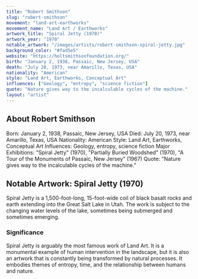 ```yaml
---
title: "Robert Smithson"
slug: "robert-smithson"
movement: "land-art-earthworks"
movement_name: "Land Art / Earthworks"
artwork_title: "Spiral Jetty (1970)"
artwork_year: "1970"
notable_artwork: "/images/artists/robert-smithson-spiral-jetty.jpg"
background_color: "#fad5e5"
website: "https://holtsmithsonfoundation.org/"
birth: "January 2, 1938, Passaic, New Jersey, USA"
death: "July 20, 1973, near Amarillo, Texas, USA"
nationality: "American"
style: "Land Art, Earthworks, Conceptual Art"
influences: ["Geology", "entropy", "science fiction"]
quote: "Nature gives way to the incalculable cycles of the machine."
layout: "artist"
---
```


## About Robert Smithson

Born: January 2, 1938, Passaic, New Jersey, USA Died: July 20, 1973, near Amarillo, Texas, USA Nationality: American Style: Land Art, Earthworks, Conceptual Art Influences: Geology, entropy, science fiction Major Exhibitions: "Spiral Jetty" (1970), "Partially Buried Woodshed" (1970), "A Tour of the Monuments of Passaic, New Jersey" (1967) Quote: "Nature gives way to the incalculable cycles of the machine."

## Notable Artwork: Spiral Jetty (1970)

Spiral Jetty is a 1,500-foot-long, 15-foot-wide coil of black basalt rocks and earth extending into the Great Salt Lake in Utah. The work is subject to the changing water levels of the lake, sometimes being submerged and sometimes emerging.

### Significance

Spiral Jetty is arguably the most famous work of Land Art. It is a monumental example of human intervention in the landscape, but it is also an artwork that is constantly being transformed by natural processes. It embodies themes of entropy, time, and the relationship between humans and nature.

